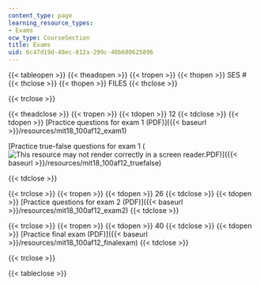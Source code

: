 ```yaml
---
content_type: page
learning_resource_types:
- Exams
ocw_type: CourseSection
title: Exams
uid: 6c47d19d-48ec-812a-299c-40b680625896
---
```


{{< tableopen >}}
{{< theadopen >}}
{{< tropen >}}
{{< thopen >}}
SES #
{{< thclose >}}
{{< thopen >}}
FILES
{{< thclose >}}

{{< trclose >}}

{{< theadclose >}}
{{< tropen >}}
{{< tdopen >}}
12
{{< tdclose >}}
{{< tdopen >}}
[Practice questions for exam 1 (PDF)]({{< baseurl >}}/resources/mit18_100af12_exam1)

[Practice true-false questions for exam 1 (![This resource may not render correctly in a screen reader.](/images/inacessible.gif)PDF)]({{< baseurl >}}/resources/mit18_100af12_truefalse)


{{< tdclose >}}

{{< trclose >}}
{{< tropen >}}
{{< tdopen >}}
26
{{< tdclose >}}
{{< tdopen >}}
[Practice questions for exam 2 (PDF)]({{< baseurl >}}/resources/mit18_100af12_exam2)
{{< tdclose >}}

{{< trclose >}}
{{< tropen >}}
{{< tdopen >}}
40
{{< tdclose >}}
{{< tdopen >}}
[Practice final exam (PDF)]({{< baseurl >}}/resources/mit18_100af12_finalexam)
{{< tdclose >}}

{{< trclose >}}

{{< tableclose >}}